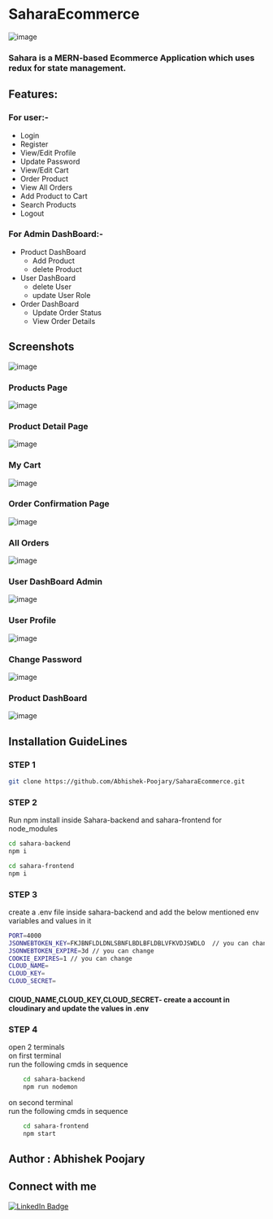 # SaharaEcommerce
![image](https://user-images.githubusercontent.com/101885586/165220593-e9a9424d-55bc-4d8f-9a9e-795e4a3cdd1e.png)
### Sahara is a MERN-based Ecommerce Application which uses redux for state management.



## Features:

### For user:-
<ul>
	<li>Login</li>
	<li>Register</li>
	<li>View/Edit Profile</li>
	<li>Update Password</li>
	<li>View/Edit Cart</li>
	<li>Order Product</li>
	<li>View All Orders</li>
	<li>Add Product to Cart</li>
	<li>Search Products</li>
	<li>Logout</li>
</ul>
  

### For Admin DashBoard:-
<ul>
<li>	Product DashBoard 
    <ul>
	<li>Add Product </li>
	<li>delete Product
    </ul>
 </li>
<li>	User DashBoard
    <ul>
	 <li>delete User </li>
	 <li>update User Role </li>
    </ul>
  </li>
<li>	Order DashBoard
    <ul>
	<li>Update Order Status</li>
	<li> View Order Details</li>
    </ul>
  </li>
</ul>
		

## Screenshots
![image](https://user-images.githubusercontent.com/101885586/165222717-010908c9-ff06-4494-9db6-53ac0e017c87.png)

### Products Page

![image](https://user-images.githubusercontent.com/101885586/165221263-6b538e1d-2090-4f3e-bace-8e3548d1fe31.png)

### Product Detail Page

![image](https://user-images.githubusercontent.com/101885586/165221323-a84b10a7-8780-4360-9973-a3658a0f198f.png)

### My Cart

![image](https://user-images.githubusercontent.com/101885586/165221444-320ee0b0-648f-4a60-b759-91c360e4fa30.png)

### Order Confirmation Page

![image](https://user-images.githubusercontent.com/101885586/165221480-b2b2059e-0cc9-42e7-b685-ed422c9dfe11.png)

### All Orders

![image](https://user-images.githubusercontent.com/101885586/165221629-fbf8d1db-ab98-43d6-acf7-5082aca151b1.png)

### User DashBoard Admin

![image](https://user-images.githubusercontent.com/101885586/165221702-0c4076b0-1f7f-4a41-a96d-f6ac147d2820.png)

### User Profile

![image](https://user-images.githubusercontent.com/101885586/165221728-9b5827f1-b641-4314-a536-61dee738c46b.png)

### Change Password

![image](https://user-images.githubusercontent.com/101885586/165221760-20309295-a1b8-4ce1-b7d9-3a04e39c8f39.png)

### Product DashBoard

![image](https://user-images.githubusercontent.com/101885586/165221837-211d6a00-5727-4054-8cb2-ca37904aa165.png)

	
## Installation GuideLines

### STEP 1
```sh
git clone https://github.com/Abhishek-Poojary/SaharaEcommerce.git
```

### STEP 2
Run npm install inside Sahara-backend and sahara-frontend for node_modules
```sh
cd sahara-backend
npm i 
```
```sh
cd sahara-frontend
npm i 
```
### STEP 3
create a .env file inside sahara-backend and add the below mentioned env variables and values in it
```sh
PORT=4000
JSONWEBTOKEN_KEY=FKJBNFLDLDNLSBNFLBDLBFLDBLVFKVDJSWDLO  // you can change 
JSONWEBTOKEN_EXPIRE=3d // you can change 
COOKIE_EXPIRES=1 // you can change 
CLOUD_NAME=
CLOUD_KEY=
CLOUD_SECRET=
```

#### ClOUD_NAME,CLOUD_KEY,CLOUD_SECRET- create a account in cloudinary and update the values in .env

### STEP 4
open 2 terminals<br>
on first terminal<br>
run the following cmds in sequence
```sh
	cd sahara-backend
	npm run nodemon
```
on second terminal<br>
run the following cmds in sequence
```sh
	cd sahara-frontend
	npm start
```


## Author : Abhishek Poojary

## Connect with me 
[![LinkedIn Badge](https://img.shields.io/badge/LinkedIn-Profile-informational?style=flat&logo=linkedin&logoColor=white&color=0D76A8)](https://www.linkedin.com/in/abhishek-poojary-a46bb5189/)
